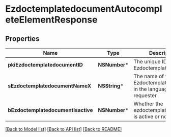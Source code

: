 # EzdoctemplatedocumentAutocompleteElementResponse

## Properties
Name | Type | Description | Notes
------------ | ------------- | ------------- | -------------
**pkiEzdoctemplatedocumentID** | **NSNumber*** | The unique ID of the Ezdoctemplatedocument | 
**sEzdoctemplatedocumentNameX** | **NSString*** | The name of the Ezdoctemplatedocument in the language of the requester | 
**bEzdoctemplatedocumentIsactive** | **NSNumber*** | Whether the ezdoctemplatedocument is active or not | 

[[Back to Model list]](../README.md#documentation-for-models) [[Back to API list]](../README.md#documentation-for-api-endpoints) [[Back to README]](../README.md)


